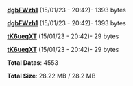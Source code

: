 [**dgbFWzh1**](/data/dgbFWzh1.txt) (15/01/23 - 20:42)- 1393 bytes

[**dgbFWzh1**](/data/dgbFWzh1.txt) (15/01/23 - 20:42)- 1393 bytes

[**tK6ueqXT**](/data/tK6ueqXT.txt) (15/01/23 - 20:42)- 29 bytes

[**tK6ueqXT**](/data/tK6ueqXT.txt) (15/01/23 - 20:42)- 29 bytes

**Total Datas**: 4553

**Total Size**: 28.22 MB / 28.2 MB